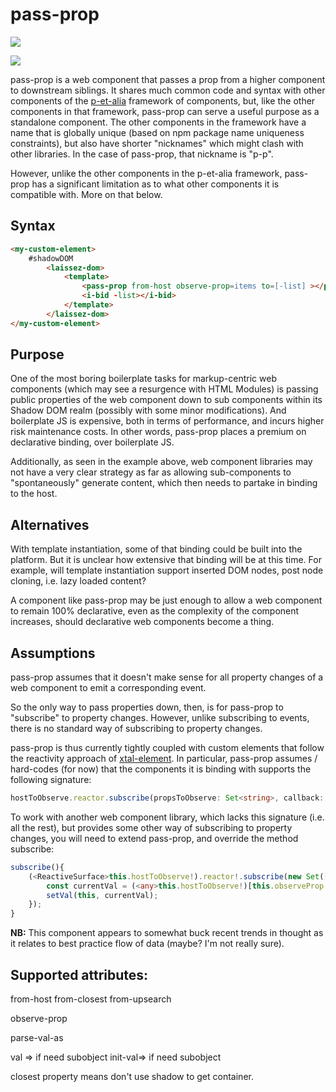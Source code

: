 # pass-prop

<a href="https://nodei.co/npm/pass-prop/"><img src="https://nodei.co/npm/pass-prop.png"></a>

<img src="https://badgen.net/bundlephobia/minzip/pass-prop">

pass-prop is a web component that passes a prop from a higher component to downstream siblings.  It shares much common code and syntax with other components of the [p-et-alia](https://github.com/bahrus/p-et-alia) framework of components, but, like the other components in that framework, pass-prop can serve a useful purpose as a standalone component.  The other components in the framework have a name that is globally unique (based on npm package name uniqueness constraints), but also have shorter "nicknames" which might clash with other libraries.  In the case of pass-prop, that nickname is "p-p".  

However, unlike the other components in the p-et-alia framework, pass-prop has a significant limitation as to what other components it is compatible with. More on that below. 

## Syntax

```html
<my-custom-element>
    #shadowDOM
        <laissez-dom>
            <template>
                <pass-prop from-host observe-prop=items to=[-list] ></pass-prop>
                <i-bid -list></i-bid>
            </template>
        </laissez-dom>
</my-custom-element>
```


## Purpose

One of the most boring boilerplate tasks for markup-centric web components (which may see a resurgence with HTML Modules) is passing public properties of the web component down to sub components within its Shadow DOM realm (possibly with some minor modifications).  And boilerplate JS is expensive, both in terms of performance, and incurs higher risk maintenance costs.  In other words, pass-prop places a premium on declarative binding, over boilerplate JS.

Additionally, as seen in the example above, web component libraries may not have a very clear strategy as far as allowing sub-components to "spontaneously" generate content, which then needs to partake in binding to the host.

## Alternatives

With template instantiation, some of that binding could be built into the platform.  But it is unclear how extensive that binding will be at this time.  For example, will template instantiation support inserted DOM nodes, post node cloning, i.e. lazy loaded content?

A component like pass-prop may be just enough to allow a web component to remain 100% declarative, even as the complexity of the component increases, should declarative web components become a thing.

## Assumptions

pass-prop assumes that it doesn't make sense for all property changes of a web component to emit a corresponding event.

So the only way to pass properties down, then, is for pass-prop to "subscribe" to property changes.  However, unlike subscribing to events, there is no standard way of subscribing to property changes.

pass-prop is thus currently tightly coupled with custom elements that follow the reactivity approach of [xtal-element](https://github.com/bahrus/xtal-element).  In particular, pass-prop assumes / hard-codes (for now) that the components it is binding with supports the following signature:

```TypeScript
hostToObserve.reactor.subscribe(propsToObserve: Set<string>, callback: (reactor: any) => void));
```

To work with another web component library, which lacks this signature (i.e. all the rest), but provides some other way of subscribing to property changes, you will need to extend pass-prop, and override the method subscribe:

```TypeScript
subscribe(){
    (<ReactiveSurface>this.hostToObserve!).reactor!.subscribe(new Set([this.observeProp!]), rs => {
        const currentVal = (<any>this.hostToObserve!)[this.observeProp!];
        setVal(this, currentVal);
    });
}
```

**NB:**  This component appears to somewhat buck recent trends in thought as it relates to best practice flow of data (maybe?  I'm not really sure).  


## Supported attributes:

from-host
from-closest
from-upsearch

observe-prop

parse-val-as

val => if need subobject
init-val=> if need subobject

closest property means don't use shadow to get container.